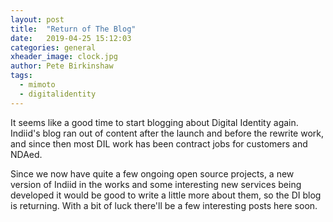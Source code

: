 ```yaml
---
layout: post
title:  "Return of The Blog"
date:   2019-04-25 15:12:03
categories: general
xheader_image: clock.jpg
author: Pete Birkinshaw
tags:
  - mimoto
  - digitalidentity
---
```


It seems like a good time to start blogging about Digital Identity again.
 Indiid's blog ran out of content after the launch and before the rewrite work,
  and since then most DIL work has been contract jobs for customers and NDAed.

Since we now have quite a few ongoing open source projects, a new version
of Indiid in the works and some interesting new services being developed
it would be good to write a little more about them, so the DI blog is
returning. With a bit of luck there'll be a few interesting posts here soon.


